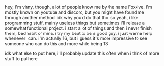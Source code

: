 hey, i'm vinny, though, a lot of people know me by the name Foxxive. i'm mostly known on youtube and discord, but you might have found me through another method, idk why you'd do that tho. so yeah, i like programming stuff, mainly useless things but sometimes i'll release a somewhat functional project. i start a lot of things and then i never finish them, bad habit o' mine. i try my best to be a good guy, i just wanna help whenever i can. i'm actually 16, but i guess it's more impressive to see someone who can do this and more while being 13
 
idk what else to put here, i'll probably update this often when i think of more stuff to put here
